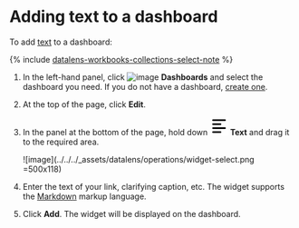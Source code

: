 # Adding text to a dashboard

To add [text](../../dashboard/widget.md#text) to a dashboard:


{% include [datalens-workbooks-collections-select-note](../../../_includes/datalens/operations/datalens-workbooks-collections-select-note.md) %}


1. In the left-hand panel, click ![image](../../../_assets/console-icons/layout-cells-large.svg) **Dashboards** and select the dashboard you need. If you do not have a dashboard, [create one](create.md).
1. At the top of the page, click **Edit**.
1. In the panel at the bottom of the page, hold down ![image](../../../_assets/console-icons/text-align-left.svg) **Text** and drag it to the required area.

   ![image](../../../_assets/datalens/operations/widget-select.png =500x118)

1. Enter the text of your link, clarifying caption, etc. The widget supports the [Markdown](../../dashboard/markdown.md) markup language.
1. Click **Add**. The widget will be displayed on the dashboard.
